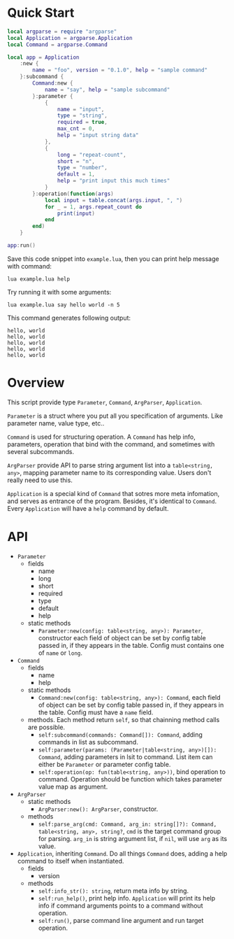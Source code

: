 # Quick Start

```lua
local argparse = require "argparse"
local Application = argparse.Application
local Command = argparse.Command

local app = Application
    :new {
        name = "foo", version = "0.1.0", help = "sample command"
    }:subcommand {
        Command:new {
            name = "say", help = "sample subcommand"
        }:parameter {
            {
                name = "input",
                type = "string",
                required = true,
                max_cnt = 0,
                help = "input string data"
            },
            {
                long = "repeat-count",
                short = "n",
                type = "number",
                default = 1,
                help = "print input this much times"
            }
        }:operation(function(args)
            local input = table.concat(args.input, ", ")
            for _ = 1, args.repeat_count do
                print(input)
            end
        end)
    }

app:run()
```

Save this code snippet into `example.lua`, then you can print help message with
command:

```
lua example.lua help
```

Try running it with some arguments:

```
lua example.lua say hello world -n 5
```

This command generates following output:

```
hello, world
hello, world
hello, world
hello, world
hello, world
```

# Overview

This script provide type `Parameter`, `Command`, `ArgParser`, `Application`.

`Parameter` is a struct where you put all you specification of arguments. Like
parameter name, value type, etc..

`Command` is used for structuring operation. A `Command` has help info, parameters,
operation that bind with the command, and sometimes with several subcommands.

`ArgParser` provide API to parse string argument list into a `table<string, any>`,
mapping parameter name to its corresponding value. Users don't really need to use
this.

`Application` is a special kind of `Command` that sotres more meta infomation,
and serves as entrance of the program. Besides, it's identical to `Command`. Every
`Application` will have a `help` command by default.

# API

- `Parameter`
  - fields
    - name
    - long
    - short
    - required
    - type
    - default
    - help
  - static methods
    - `Parameter:new(config: table<string, any>): Parameter`, constructor each
      field of object can be set by config table passed in, if they appears in
      the table. Config must contains one of `name` or `long`.
- `Command`
  - fields
    - name
    - help
  - static methods
    - `Command:new(config: table<string, any>): Command`, each field of object
      can be set by config table passed in, if they appears in the table. Config
      must have a `name` field.
  - methods. Each method return `self`, so that chainning method calls are possible.
    - `self:subcommand(commands: Command[]): Command`, adding commands in list
      as subcommand.
    - `self:parameter(params: (Parameter|table<string, any>)[]): Command`,
      adding parameters in lsit to command. List item can either be `Parameter`
      or parameter config table.
    - `self:operation(op: fun(table<string, any>))`, bind operation to command.
      Operation should be function which takes parameter value map as argument.
- `ArgParser`
  - static methods
    - `ArgParser:new(): ArgParser`, constructor.
  - methods
    - `self:parse_arg(cmd: Command, arg_in: string[]?): Command, table<string, any>, string?`,
    `cmd` is the target command group for parsing. `arg_in` is string argument
    list, if `nil`, will use `arg` as its value.
- `Application`, inheriting `Command`. Do all things `Command` does, adding a help
  command to itself when instantiated.
  - fields
    - version
  - methods
    - `self:info_str(): string`, return meta info by string.
    - `self:run_help()`, print help info. `Application` will print its help info
      if command arguments points to a command without operation.
    - `self:run()`, parse command line argument and run target operation.

